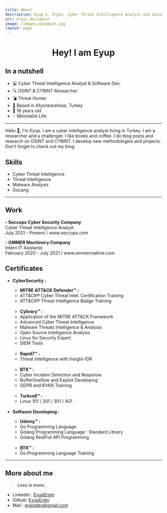 ```yaml
---
title: About
description: Eyup S. Ergin, Cyber Threat Intelligence Analyst and GoLang Developer
url: ergin.dev/about
image: /images/og/about.jpg
layout: page
---
```


<head>
<link href="../scrollbar.css" type="text/css" rel="stylesheet">
</head>

<h1 style="text-align: center;">Hey! I am Eyup</h1>


<h2>In a nutshell</h2>
<ul class="skill-list">
	<li>💻 Cyber Threat Intelligence Analyst & Software Dev.</li>
	<li>🔍 OSINT & CYBINT Researcher</li>
	<li>💣 Threat Hunter </li>
	<li>📍 Based in Afyonkarahisar, Turkey</li>
	<li>🎂 18 years old</li>
	<li>💡 Minimalist Life</li>

</ul>
	
	
---

<p>Hello 👋, I'm Eyup. I am a cyber intelligence analyst living in Turkey. I am a researcher and a challenger. I like books and coffee. I do blog posts and research on OSINT and CYBINT. I develop new methodologies and projects. Don't forget to check out my blog.</p>

<h2>Skills</h2>

<ul class="skill-list">
	<li>Cyber Threat Intelligence</li>
	<li>Threat Intelligence</li>
	<li>Malware Analysis</li>
	<li>GoLang </li>
</ul>

---

<h2>Work</h2>
<p><strong>- Seccops Cyber Security Company</strong><br> Cyber Threat Intelligence Analyst <br> July 2021 - Present / www.seccops.com</p>

<p><strong>- OMMER Machinery Company</strong><br> Intern IT Asistanst<br> February 2020 - July 2021 / www.ommermakine.com</p>


<h2>Certificates</h2>
<ul class="skill-list">
	<li><strong> CyberSecurity : </strong></li>
  <ul class="skill-list">
		<li><strong>MITRE ATT&CK Defender™ : </strong></li>
		<li> ATT&CK® Cyber Threat Intel. Certification Training  </li>
    <li> ATT&CK® Threat Intelligence Badge Training  </li>
		<br>
		<li><strong>Cybrary™ : </strong></li>
		<li> Application of the MITRE ATT&CK Framework</li>
		<li> Advanced Cyber Threat Intelligence </li>
	  <li> Malware Threats Intelligence & Analysis </li>
	  <li> Open Source Intelligence Analysis </li>
		<li> Linux for Security Expert </li>
	  <li> SIEM Tools  </li>
		<br>
		<li><strong>Rapid7™ : </strong></li>
		<li> Threat Intelligence with Insight-IDR </li>
		<br>
		<li><strong>BTK™ : </strong></li>
		<li>Cyber Incident Detection and Response</li>
		<li>BufferOveflow and Exploit Developing</li>
		<li>GDPR and KVKK Training </li>
		<br>
		<li><strong>Turkcell™ : </strong></li>
	  <li> Linux 101 / 201 / 301 / 401</li>
  </ul>
	<br>
  <li><strong> Software Developing : </strong></li>
	<ul class="skill-list">
	<li><strong>Udemy™ : </strong></li>
		<li>Go Programming Language</li>
		<li>Golang Programming Language : Standard Library</li>
		<li>Golang RestFull API Programming</li>
		<br>
		<li><strong>BTK™ : </strong></li>
		<li>Go Programming Language Training</li>
	</ul>
</ul>

---

<h2>More about me</h2>

> **Less is more.**
<ul>
	<li>Linkedin : <a href="https://linkedin.com/in/eyupergin/">EyupErgin</a></li>
	<li>Github: <a href="https://github.com/EyupErgin">EyupErgin</a></li>
	<li>Mail : <a href="mailto:ergindev@gmail.com">ergindev@gmail.com</a></li>
</ul>
